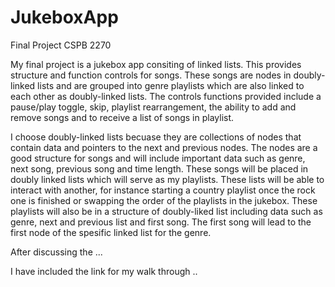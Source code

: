 # JukeboxApp
Final Project CSPB 2270


My final project is a jukebox app consiting of linked lists. This provides structure and function controls for songs. These songs are nodes in doubly-linked lists and are grouped into genre playlists which are also linked to each other as doubly-linked lists. The controls functions provided include a pause/play toggle, skip, playlist rearrangement, the ability to add and remove songs and to receive a list of songs in playlist. 

I choose doubly-linked lists becuase they are collections of nodes that contain data and pointers to the next and previous nodes. The nodes are a good structure for songs and will include important data such as genre, next song, previous song and time length. These songs will be placed in doubly linked lists which will serve as my playlists. These lists will be able to interact with another, for instance starting a country playlist once the rock one is finished or swapping the order of the playlists in the jukebox. These playlists will also be in a structure of doubly-liked list including data such as genre, next and previous list and first song. The first song will lead to the first node of the spesific linked list for the genre. 

After discussing the ...

I have included the link for my walk through ..